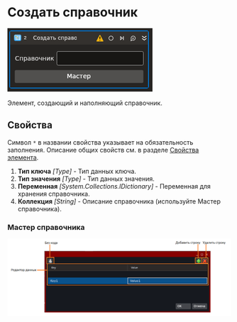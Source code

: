 # Создать справочник

![](<../../../../resources/activities/extra/t1/T1-BuildDict.PNG>)

Элемент, создающий и наполняющий справочник.

## Свойства

Символ `*` в названии свойства указывает на обязательность заполнения. 
Описание общих свойств см. в разделе [Свойства элемента](https://docs.primo-rpa.ru/primo-rpa/primo-studio/process/elements#svoistva-elementa).

1. **Тип ключа** *[Type]* - Тип данных ключа.
1. **Тип значения** *[Type]* - Тип данных значения.
1. **Переменная** *[System.Collections.IDictionary]* - Переменная для хранения справочника.
1. **Коллекция** *[String]* - Описание справочника (используйте Мастер справочника).



### Мастер справочника

![](<../../../../resources/activities/extra/t1/T1-BuildDict-Master-Explain.PNG>)